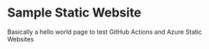 # Sample Static Website

Basically a hello world page to test GitHub Actions and Azure Static Websites
